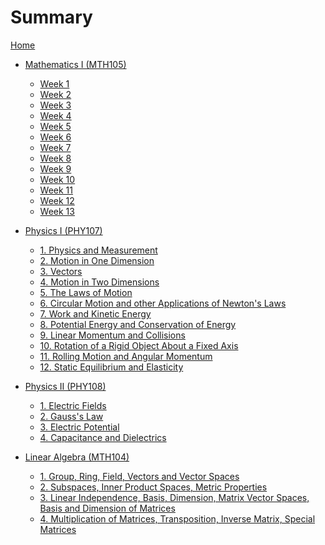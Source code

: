 # Summary

[Home](index.md)

- [Mathematics I (MTH105)](./MTH105/index.md)
    - [Week 1]()
    - [Week 2](./MTH105/week_2.md)
    - [Week 3](./MTH105/week_3.md)
    - [Week 4](./MTH105/week_4.md)
    - [Week 5]()
    - [Week 6](./MTH105/week_6.md)
    - [Week 7](./MTH105/week_7.md)
    - [Week 8](./MTH105/week_8.md)
    - [Week 9](./MTH105/week_9.md)
    - [Week 10](./MTH105/week_10.md)
    - [Week 11](./MTH105/week_11.md)
    - [Week 12]()
    - [Week 13](./MTH105/week_13.md)

- [Physics I (PHY107)](./PHY107/index.md)
    - [1. Physics and Measurement]()
    - [2. Motion in One Dimension]()
    - [3. Vectors]()
    - [4. Motion in Two Dimensions]()
    - [5. The Laws of Motion]()
    - [6. Circular Motion and other Applications of Newton's Laws]()
    - [7. Work and Kinetic Energy]()
    - [8. Potential Energy and Conservation of Energy]()
    - [9. Linear Momentum and Collisions]()
    - [10. Rotation of a Rigid Object About a Fixed Axis]()
    - [11. Rolling Motion and Angular Momentum]()
    - [12. Static Equilibrium and Elasticity]()


- [Physics II (PHY108)](./PHY108/index.md)
    - [1. Electric Fields](./PHY108/electric_fields.md)
    - [2. Gauss's Law](./PHY108/gausss_law.md)
    - [3. Electric Potential](./PHY108/electric_potential.md)
    - [4. Capacitance and Dielectrics](./PHY108/capacitance_and_eielectrics.md)


- [Linear Algebra (MTH104)](./MTH104/index.md)
    - [1. Group, Ring, Field, Vectors and Vector Spaces](./MTH104/group_ring_field_vectors_vector_spaces.md)
    - [2. Subspaces, Inner Product Spaces, Metric Properties]()
    - [3. Linear Independence, Basis, Dimension, Matrix Vector Spaces, Basis and Dimension of Matrices]()
    - [4. Multiplication of Matrices, Transposition, Inverse Matrix, Special Matrices]()

